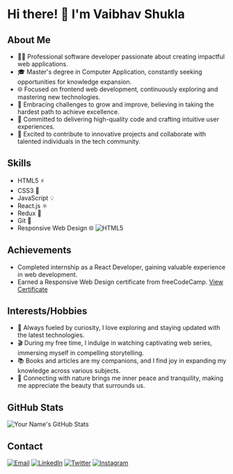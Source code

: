 # Hi there! 👋 I'm Vaibhav Shukla

## About Me

- 👨‍💻 Professional software developer passionate about creating impactful web applications.
- 🎓 Master's degree in Computer Application, constantly seeking opportunities for knowledge expansion.
- 🌐 Focused on frontend web development, continuously exploring and mastering new technologies.
- 💪 Embracing challenges to grow and improve, believing in taking the hardest path to achieve excellence.
- 🌟 Committed to delivering high-quality code and crafting intuitive user experiences.
- 🌱 Excited to contribute to innovative projects and collaborate with talented individuals in the tech community.

## Skills

- HTML5 ⚡️
- CSS3 🎨
- JavaScript 💡
- React.js ⚛️
- Redux 🔄
- Git 🐙
- Responsive Web Design 🌐
![HTML5](icons/HTML.svg)


## Achievements

- Completed internship as a React Developer, gaining valuable experience in web development.
- Earned a Responsive Web Design certificate from freeCodeCamp. [View Certificate](https://www.freecodecamp.org/certification/fcc5b91d061-f422-4268-bdc4-6b863ad6311e/responsive-web-design)

## Interests/Hobbies

- 🌱 Always fueled by curiosity, I love exploring and staying updated with the latest technologies.
- 🎬 During my free time, I indulge in watching captivating web series, immersing myself in compelling storytelling.
- 📚 Books and articles are my companions, and I find joy in expanding my knowledge across various subjects.
- 🌳 Connecting with nature brings me inner peace and tranquility, making me appreciate the beauty that surrounds us.

## GitHub Stats

![Your Name's GitHub Stats](https://github-readme-stats.vercel.app/api?username=vaibhavshukla-int&show_icons=true&theme=dark&hide_border=true&include_all_commits=true&custom_title=GitHub%20Stats&langs_count=6)

## Contact

[![Email](https://img.shields.io/badge/Email-%23D14836?style=for-the-badge&logo=gmail&logoColor=white)](mailto:vaibhavshukla2704@gmail.com)
[![LinkedIn](https://img.shields.io/badge/LinkedIn-%230077B5?style=for-the-badge&logo=linkedin&logoColor=white)](https://www.linkedin.com/in/vaibhav-shukla-here)
[![Twitter](https://img.shields.io/badge/Twitter-%231DA1F2?style=for-the-badge&logo=twitter&logoColor=white)](https://twitter.com/imShuklaVaibhav)
[![Instagram](https://img.shields.io/badge/Instagram-%23E4405F?style=for-the-badge&logo=instagram&logoColor=white)](https://instagram.com/vaibhav_shukla_here?igshid=MzNlNGNkZWQ4Mg==)

